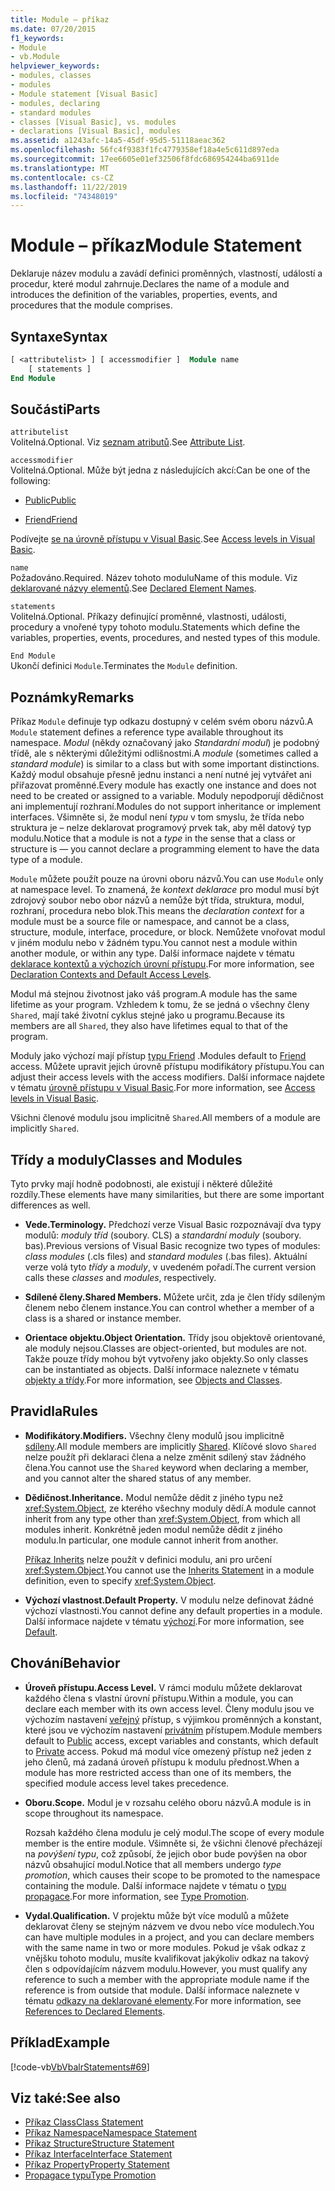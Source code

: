 ```yaml
---
title: Module – příkaz
ms.date: 07/20/2015
f1_keywords:
- Module
- vb.Module
helpviewer_keywords:
- modules, classes
- modules
- Module statement [Visual Basic]
- modules, declaring
- standard modules
- classes [Visual Basic], vs. modules
- declarations [Visual Basic], modules
ms.assetid: a1243afc-14a5-45df-95d5-51118aeac362
ms.openlocfilehash: 56fc4f9383f1fc4779358ef18a4e5c611d897eda
ms.sourcegitcommit: 17ee6605e01ef32506f8fdc686954244ba6911de
ms.translationtype: MT
ms.contentlocale: cs-CZ
ms.lasthandoff: 11/22/2019
ms.locfileid: "74348019"
---
```

# <a name="module-statement"></a><span data-ttu-id="4bb03-102">Module – příkaz</span><span class="sxs-lookup"><span data-stu-id="4bb03-102">Module Statement</span></span>

<span data-ttu-id="4bb03-103">Deklaruje název modulu a zavádí definici proměnných, vlastností, událostí a procedur, které modul zahrnuje.</span><span class="sxs-lookup"><span data-stu-id="4bb03-103">Declares the name of a module and introduces the definition of the variables, properties, events, and procedures that the module comprises.</span></span>

## <a name="syntax"></a><span data-ttu-id="4bb03-104">Syntaxe</span><span class="sxs-lookup"><span data-stu-id="4bb03-104">Syntax</span></span>

```vb
[ <attributelist> ] [ accessmodifier ]  Module name
    [ statements ]
End Module
```

## <a name="parts"></a><span data-ttu-id="4bb03-105">Součásti</span><span class="sxs-lookup"><span data-stu-id="4bb03-105">Parts</span></span>

`attributelist`  
<span data-ttu-id="4bb03-106">Volitelná.</span><span class="sxs-lookup"><span data-stu-id="4bb03-106">Optional.</span></span> <span data-ttu-id="4bb03-107">Viz [seznam atributů](../../../visual-basic/language-reference/statements/attribute-list.md).</span><span class="sxs-lookup"><span data-stu-id="4bb03-107">See [Attribute List](../../../visual-basic/language-reference/statements/attribute-list.md).</span></span>

`accessmodifier`  
<span data-ttu-id="4bb03-108">Volitelná.</span><span class="sxs-lookup"><span data-stu-id="4bb03-108">Optional.</span></span> <span data-ttu-id="4bb03-109">Může být jedna z následujících akcí:</span><span class="sxs-lookup"><span data-stu-id="4bb03-109">Can be one of the following:</span></span>

- [<span data-ttu-id="4bb03-110">Public</span><span class="sxs-lookup"><span data-stu-id="4bb03-110">Public</span></span>](../../../visual-basic/language-reference/modifiers/public.md)

- [<span data-ttu-id="4bb03-111">Friend</span><span class="sxs-lookup"><span data-stu-id="4bb03-111">Friend</span></span>](../../../visual-basic/language-reference/modifiers/friend.md)

<span data-ttu-id="4bb03-112">Podívejte [se na úrovně přístupu v Visual Basic](../../../visual-basic/programming-guide/language-features/declared-elements/access-levels.md).</span><span class="sxs-lookup"><span data-stu-id="4bb03-112">See [Access levels in Visual Basic](../../../visual-basic/programming-guide/language-features/declared-elements/access-levels.md).</span></span>

`name`  
<span data-ttu-id="4bb03-113">Požadováno.</span><span class="sxs-lookup"><span data-stu-id="4bb03-113">Required.</span></span> <span data-ttu-id="4bb03-114">Název tohoto modulu</span><span class="sxs-lookup"><span data-stu-id="4bb03-114">Name of this module.</span></span> <span data-ttu-id="4bb03-115">Viz [deklarované názvy elementů](../../../visual-basic/programming-guide/language-features/declared-elements/declared-element-names.md).</span><span class="sxs-lookup"><span data-stu-id="4bb03-115">See [Declared Element Names](../../../visual-basic/programming-guide/language-features/declared-elements/declared-element-names.md).</span></span>

`statements`  
<span data-ttu-id="4bb03-116">Volitelná.</span><span class="sxs-lookup"><span data-stu-id="4bb03-116">Optional.</span></span> <span data-ttu-id="4bb03-117">Příkazy definující proměnné, vlastnosti, události, procedury a vnořené typy tohoto modulu.</span><span class="sxs-lookup"><span data-stu-id="4bb03-117">Statements which define the variables, properties, events, procedures, and nested types of this module.</span></span>

`End Module`  
<span data-ttu-id="4bb03-118">Ukončí definici `Module`.</span><span class="sxs-lookup"><span data-stu-id="4bb03-118">Terminates the `Module` definition.</span></span>

## <a name="remarks"></a><span data-ttu-id="4bb03-119">Poznámky</span><span class="sxs-lookup"><span data-stu-id="4bb03-119">Remarks</span></span>

<span data-ttu-id="4bb03-120">Příkaz `Module` definuje typ odkazu dostupný v celém svém oboru názvů.</span><span class="sxs-lookup"><span data-stu-id="4bb03-120">A `Module` statement defines a reference type available throughout its namespace.</span></span> <span data-ttu-id="4bb03-121">*Modul* (někdy označovaný jako *Standardní modul*) je podobný třídě, ale s některými důležitými odlišnostmi.</span><span class="sxs-lookup"><span data-stu-id="4bb03-121">A *module* (sometimes called a *standard module*) is similar to a class but with some important distinctions.</span></span> <span data-ttu-id="4bb03-122">Každý modul obsahuje přesně jednu instanci a není nutné jej vytvářet ani přiřazovat proměnné.</span><span class="sxs-lookup"><span data-stu-id="4bb03-122">Every module has exactly one instance and does not need to be created or assigned to a variable.</span></span> <span data-ttu-id="4bb03-123">Moduly nepodporují dědičnost ani implementují rozhraní.</span><span class="sxs-lookup"><span data-stu-id="4bb03-123">Modules do not support inheritance or implement interfaces.</span></span> <span data-ttu-id="4bb03-124">Všimněte si, že modul není *typu* v tom smyslu, že třída nebo struktura je – nelze deklarovat programový prvek tak, aby měl datový typ modulu.</span><span class="sxs-lookup"><span data-stu-id="4bb03-124">Notice that a module is not a *type* in the sense that a class or structure is — you cannot declare a programming element to have the data type of a module.</span></span>

<span data-ttu-id="4bb03-125">`Module` můžete použít pouze na úrovni oboru názvů.</span><span class="sxs-lookup"><span data-stu-id="4bb03-125">You can use `Module` only at namespace level.</span></span> <span data-ttu-id="4bb03-126">To znamená, že *kontext deklarace* pro modul musí být zdrojový soubor nebo obor názvů a nemůže být třída, struktura, modul, rozhraní, procedura nebo blok.</span><span class="sxs-lookup"><span data-stu-id="4bb03-126">This means the *declaration context* for a module must be a source file or namespace, and cannot be a class, structure, module, interface, procedure, or block.</span></span> <span data-ttu-id="4bb03-127">Nemůžete vnořovat modul v jiném modulu nebo v žádném typu.</span><span class="sxs-lookup"><span data-stu-id="4bb03-127">You cannot nest a module within another module, or within any type.</span></span> <span data-ttu-id="4bb03-128">Další informace najdete v tématu [deklarace kontextů a výchozích úrovní přístupu](../../../visual-basic/language-reference/statements/declaration-contexts-and-default-access-levels.md).</span><span class="sxs-lookup"><span data-stu-id="4bb03-128">For more information, see [Declaration Contexts and Default Access Levels](../../../visual-basic/language-reference/statements/declaration-contexts-and-default-access-levels.md).</span></span>

<span data-ttu-id="4bb03-129">Modul má stejnou životnost jako váš program.</span><span class="sxs-lookup"><span data-stu-id="4bb03-129">A module has the same lifetime as your program.</span></span> <span data-ttu-id="4bb03-130">Vzhledem k tomu, že se jedná o všechny členy `Shared`, mají také životní cyklus stejné jako u programu.</span><span class="sxs-lookup"><span data-stu-id="4bb03-130">Because its members are all `Shared`, they also have lifetimes equal to that of the program.</span></span>

<span data-ttu-id="4bb03-131">Moduly jako výchozí mají přístup [typu Friend](../../../visual-basic/language-reference/modifiers/friend.md) .</span><span class="sxs-lookup"><span data-stu-id="4bb03-131">Modules default to [Friend](../../../visual-basic/language-reference/modifiers/friend.md) access.</span></span> <span data-ttu-id="4bb03-132">Můžete upravit jejich úrovně přístupu modifikátory přístupu.</span><span class="sxs-lookup"><span data-stu-id="4bb03-132">You can adjust their access levels with the access modifiers.</span></span> <span data-ttu-id="4bb03-133">Další informace najdete v tématu [úrovně přístupu v Visual Basic](../../../visual-basic/programming-guide/language-features/declared-elements/access-levels.md).</span><span class="sxs-lookup"><span data-stu-id="4bb03-133">For more information, see [Access levels in Visual Basic](../../../visual-basic/programming-guide/language-features/declared-elements/access-levels.md).</span></span>

<span data-ttu-id="4bb03-134">Všichni členové modulu jsou implicitně `Shared`.</span><span class="sxs-lookup"><span data-stu-id="4bb03-134">All members of a module are implicitly `Shared`.</span></span>

## <a name="classes-and-modules"></a><span data-ttu-id="4bb03-135">Třídy a moduly</span><span class="sxs-lookup"><span data-stu-id="4bb03-135">Classes and Modules</span></span>

<span data-ttu-id="4bb03-136">Tyto prvky mají hodně podobnosti, ale existují i některé důležité rozdíly.</span><span class="sxs-lookup"><span data-stu-id="4bb03-136">These elements have many similarities, but there are some important differences as well.</span></span>

- <span data-ttu-id="4bb03-137">**Vede.**</span><span class="sxs-lookup"><span data-stu-id="4bb03-137">**Terminology.**</span></span> <span data-ttu-id="4bb03-138">Předchozí verze Visual Basic rozpoznávají dva typy modulů: *moduly tříd* (soubory. CLS) a *standardní moduly* (soubory. bas).</span><span class="sxs-lookup"><span data-stu-id="4bb03-138">Previous versions of Visual Basic recognize two types of modules: *class modules* (.cls files) and *standard modules* (.bas files).</span></span> <span data-ttu-id="4bb03-139">Aktuální verze volá tyto *třídy* a *moduly*, v uvedeném pořadí.</span><span class="sxs-lookup"><span data-stu-id="4bb03-139">The current version calls these *classes* and *modules*, respectively.</span></span>

- <span data-ttu-id="4bb03-140">**Sdílené členy.**</span><span class="sxs-lookup"><span data-stu-id="4bb03-140">**Shared Members.**</span></span> <span data-ttu-id="4bb03-141">Můžete určit, zda je člen třídy sdíleným členem nebo členem instance.</span><span class="sxs-lookup"><span data-stu-id="4bb03-141">You can control whether a member of a class is a shared or instance member.</span></span>

- <span data-ttu-id="4bb03-142">**Orientace objektu.**</span><span class="sxs-lookup"><span data-stu-id="4bb03-142">**Object Orientation.**</span></span> <span data-ttu-id="4bb03-143">Třídy jsou objektově orientované, ale moduly nejsou.</span><span class="sxs-lookup"><span data-stu-id="4bb03-143">Classes are object-oriented, but modules are not.</span></span> <span data-ttu-id="4bb03-144">Takže pouze třídy mohou být vytvořeny jako objekty.</span><span class="sxs-lookup"><span data-stu-id="4bb03-144">So only classes can be instantiated as objects.</span></span> <span data-ttu-id="4bb03-145">Další informace naleznete v tématu [objekty a třídy](../../../visual-basic/programming-guide/language-features/objects-and-classes/index.md).</span><span class="sxs-lookup"><span data-stu-id="4bb03-145">For more information, see [Objects and Classes](../../../visual-basic/programming-guide/language-features/objects-and-classes/index.md).</span></span>

## <a name="rules"></a><span data-ttu-id="4bb03-146">Pravidla</span><span class="sxs-lookup"><span data-stu-id="4bb03-146">Rules</span></span>

- <span data-ttu-id="4bb03-147">**Modifikátory.**</span><span class="sxs-lookup"><span data-stu-id="4bb03-147">**Modifiers.**</span></span> <span data-ttu-id="4bb03-148">Všechny členy modulů jsou implicitně [sdíleny](../../../visual-basic/language-reference/modifiers/shared.md).</span><span class="sxs-lookup"><span data-stu-id="4bb03-148">All module members are implicitly [Shared](../../../visual-basic/language-reference/modifiers/shared.md).</span></span> <span data-ttu-id="4bb03-149">Klíčové slovo `Shared` nelze použít při deklaraci člena a nelze změnit sdílený stav žádného člena.</span><span class="sxs-lookup"><span data-stu-id="4bb03-149">You cannot use the `Shared` keyword when declaring a member, and you cannot alter the shared status of any member.</span></span>

- <span data-ttu-id="4bb03-150">**Dědičnost.**</span><span class="sxs-lookup"><span data-stu-id="4bb03-150">**Inheritance.**</span></span> <span data-ttu-id="4bb03-151">Modul nemůže dědit z jiného typu než <xref:System.Object>, ze kterého všechny moduly dědí.</span><span class="sxs-lookup"><span data-stu-id="4bb03-151">A module cannot inherit from any type other than <xref:System.Object>, from which all modules inherit.</span></span> <span data-ttu-id="4bb03-152">Konkrétně jeden modul nemůže dědit z jiného modulu.</span><span class="sxs-lookup"><span data-stu-id="4bb03-152">In particular, one module cannot inherit from another.</span></span>

  <span data-ttu-id="4bb03-153">[Příkaz Inherits](../../../visual-basic/language-reference/statements/inherits-statement.md) nelze použít v definici modulu, ani pro určení <xref:System.Object>.</span><span class="sxs-lookup"><span data-stu-id="4bb03-153">You cannot use the [Inherits Statement](../../../visual-basic/language-reference/statements/inherits-statement.md) in a module definition, even to specify <xref:System.Object>.</span></span>

- <span data-ttu-id="4bb03-154">**Výchozí vlastnost.**</span><span class="sxs-lookup"><span data-stu-id="4bb03-154">**Default Property.**</span></span> <span data-ttu-id="4bb03-155">V modulu nelze definovat žádné výchozí vlastnosti.</span><span class="sxs-lookup"><span data-stu-id="4bb03-155">You cannot define any default properties in a module.</span></span> <span data-ttu-id="4bb03-156">Další informace najdete v tématu [výchozí](../../../visual-basic/language-reference/modifiers/default.md).</span><span class="sxs-lookup"><span data-stu-id="4bb03-156">For more information, see [Default](../../../visual-basic/language-reference/modifiers/default.md).</span></span>

## <a name="behavior"></a><span data-ttu-id="4bb03-157">Chování</span><span class="sxs-lookup"><span data-stu-id="4bb03-157">Behavior</span></span>

- <span data-ttu-id="4bb03-158">**Úroveň přístupu.**</span><span class="sxs-lookup"><span data-stu-id="4bb03-158">**Access Level.**</span></span> <span data-ttu-id="4bb03-159">V rámci modulu můžete deklarovat každého člena s vlastní úrovní přístupu.</span><span class="sxs-lookup"><span data-stu-id="4bb03-159">Within a module, you can declare each member with its own access level.</span></span> <span data-ttu-id="4bb03-160">Členy modulu jsou ve výchozím nastavení [veřejný](../../../visual-basic/language-reference/modifiers/public.md) přístup, s výjimkou proměnných a konstant, které jsou ve výchozím nastavení [privátním](../../../visual-basic/language-reference/modifiers/private.md) přístupem.</span><span class="sxs-lookup"><span data-stu-id="4bb03-160">Module members default to [Public](../../../visual-basic/language-reference/modifiers/public.md) access, except variables and constants, which default to [Private](../../../visual-basic/language-reference/modifiers/private.md) access.</span></span> <span data-ttu-id="4bb03-161">Pokud má modul více omezený přístup než jeden z jeho členů, má zadaná úroveň přístupu k modulu přednost.</span><span class="sxs-lookup"><span data-stu-id="4bb03-161">When a module has more restricted access than one of its members, the specified module access level takes precedence.</span></span>

- <span data-ttu-id="4bb03-162">**Oboru.**</span><span class="sxs-lookup"><span data-stu-id="4bb03-162">**Scope.**</span></span> <span data-ttu-id="4bb03-163">Modul je v rozsahu celého oboru názvů.</span><span class="sxs-lookup"><span data-stu-id="4bb03-163">A module is in scope throughout its namespace.</span></span>

  <span data-ttu-id="4bb03-164">Rozsah každého člena modulu je celý modul.</span><span class="sxs-lookup"><span data-stu-id="4bb03-164">The scope of every module member is the entire module.</span></span> <span data-ttu-id="4bb03-165">Všimněte si, že všichni členové přecházejí na *povýšení typu*, což způsobí, že jejich obor bude povýšen na obor názvů obsahující modul.</span><span class="sxs-lookup"><span data-stu-id="4bb03-165">Notice that all members undergo *type promotion*, which causes their scope to be promoted to the namespace containing the module.</span></span> <span data-ttu-id="4bb03-166">Další informace najdete v tématu o [typu propagace](../../../visual-basic/programming-guide/language-features/declared-elements/type-promotion.md).</span><span class="sxs-lookup"><span data-stu-id="4bb03-166">For more information, see [Type Promotion](../../../visual-basic/programming-guide/language-features/declared-elements/type-promotion.md).</span></span>

- <span data-ttu-id="4bb03-167">**Vydal.**</span><span class="sxs-lookup"><span data-stu-id="4bb03-167">**Qualification.**</span></span> <span data-ttu-id="4bb03-168">V projektu může být více modulů a můžete deklarovat členy se stejným názvem ve dvou nebo více modulech.</span><span class="sxs-lookup"><span data-stu-id="4bb03-168">You can have multiple modules in a project, and you can declare members with the same name in two or more modules.</span></span> <span data-ttu-id="4bb03-169">Pokud je však odkaz z vnějšku tohoto modulu, musíte kvalifikovat jakýkoliv odkaz na takový člen s odpovídajícím názvem modulu.</span><span class="sxs-lookup"><span data-stu-id="4bb03-169">However, you must qualify any reference to such a member with the appropriate module name if the reference is from outside that module.</span></span> <span data-ttu-id="4bb03-170">Další informace naleznete v tématu [odkazy na deklarované elementy](../../../visual-basic/programming-guide/language-features/declared-elements/references-to-declared-elements.md).</span><span class="sxs-lookup"><span data-stu-id="4bb03-170">For more information, see [References to Declared Elements](../../../visual-basic/programming-guide/language-features/declared-elements/references-to-declared-elements.md).</span></span>

## <a name="example"></a><span data-ttu-id="4bb03-171">Příklad</span><span class="sxs-lookup"><span data-stu-id="4bb03-171">Example</span></span>

[!code-vb[VbVbalrStatements#69](~/samples/snippets/visualbasic/VS_Snippets_VBCSharp/VbVbalrStatements/VB/Class1.vb#69)]

## <a name="see-also"></a><span data-ttu-id="4bb03-172">Viz také:</span><span class="sxs-lookup"><span data-stu-id="4bb03-172">See also</span></span>

- [<span data-ttu-id="4bb03-173">Příkaz Class</span><span class="sxs-lookup"><span data-stu-id="4bb03-173">Class Statement</span></span>](../../../visual-basic/language-reference/statements/class-statement.md)
- [<span data-ttu-id="4bb03-174">Příkaz Namespace</span><span class="sxs-lookup"><span data-stu-id="4bb03-174">Namespace Statement</span></span>](../../../visual-basic/language-reference/statements/namespace-statement.md)
- [<span data-ttu-id="4bb03-175">Příkaz Structure</span><span class="sxs-lookup"><span data-stu-id="4bb03-175">Structure Statement</span></span>](../../../visual-basic/language-reference/statements/structure-statement.md)
- [<span data-ttu-id="4bb03-176">Příkaz Interface</span><span class="sxs-lookup"><span data-stu-id="4bb03-176">Interface Statement</span></span>](../../../visual-basic/language-reference/statements/interface-statement.md)
- [<span data-ttu-id="4bb03-177">Příkaz Property</span><span class="sxs-lookup"><span data-stu-id="4bb03-177">Property Statement</span></span>](../../../visual-basic/language-reference/statements/property-statement.md)
- [<span data-ttu-id="4bb03-178">Propagace typu</span><span class="sxs-lookup"><span data-stu-id="4bb03-178">Type Promotion</span></span>](../../../visual-basic/programming-guide/language-features/declared-elements/type-promotion.md)
